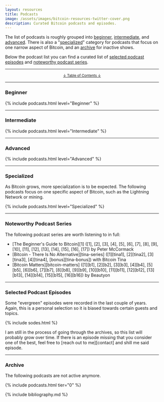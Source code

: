 ```yaml
---
layout: resources
title: Podcasts
image: /assets/images/bitcoin-resources-twitter-cover.png
description: Curated Bitcoin podcasts and episodes.
---
```


The list of podcasts is roughly grouped into
[beginner](#beginner),
[intermediate](#intermediate), and
[advanced](#advanced).
There is also a "[specialized](#specialized)" category for podcasts that
focus on one narrow aspect of Bitcoin, and an [archive](#archive) for inactive shows.

Below the podcast list you can find a curated list of [selected podcast
episodes](#selected-podcast-episodes) and [noteworthy podcast
series](#noteworthy-podcast-series).

---

<center>
  <p><small><a href="#toc">↓ Table of Contents ↓</a></small></p>
</center>

---

### Beginner

{% include podcasts.html level="Beginner" %}

---

### Intermediate

{% include podcasts.html level="Intermediate" %}

---

### Advanced

{% include podcasts.html level="Advanced" %}

---

### Specialized

As Bitcoin grows, more specialization is to be expected. The following podcasts
focus on one specific aspect of Bitcoin, such as the Lightning Network or
mining.

{% include podcasts.html level="Specialized" %}

---

### Noteworthy Podcast Series

The following podcast series are worth listening to in full:

- [The Beginner's Guide to Bitcoin][1] ([1], [2], [3], [4], [5], [6], [7], [8], [9], [10], [11], [12], [13], [14], [15], [16], [17]) by Peter McCormack
- [Bitcoin - There Is No Alternative][tina-series] ([1][tina1], [2][tina2], [3][tina3], [4][tina4], [bonus][tina-bonus]) with Bitcoin Tina
- [Bitcoin Matters][bitcoin-matters] ([1][b1], [2][b2], [3][b3], [4][b4], [5][b5], [6][b6], [7][b7], [8][b8], [9][b9], [10][b10], [11][b11], [12][b12], [13][b13], [14][b14], [15][b15], [16][b16]) by Beautyon

---

### Selected Podcast Episodes

Some "evergreen" episodes were recorded in the last couple of years. Again, this
is a personal selection so it is biased towards certain guests and topics.

{% include sodes.html %}

I am still in the process of going through the archives, so this list will
probably grow over time. If there is an episode missing that you consider
one of the best, feel free to [reach out to me][contact] and shill me said
episode.

---

### Archive

The following podcasts are not active anymore.

{% include podcasts.html tier="0" %}

{% include bibliography.md %}

